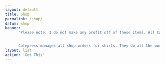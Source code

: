 ```yaml
---
layout: default
title: Shop
permalink: /shop/
datum: shop
banner:
      "Please note: I do not make any profit off of these items. All CafePress items such as shirts are sold at cost. I accept donations for the stickers I mail out personally, and anything beyond my costs is donated to charity. The best way to support my work is to tell people about it!


      Cafepress manages all shop orders for shirts. They do all the work here, please contact them about any problems!"
layout: list
action: 'Get This'
---
```

